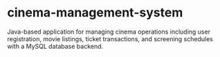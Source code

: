 # cinema-management-system
Java-based application for managing cinema operations including user registration, movie listings, ticket transactions, and screening schedules with a MySQL database backend.

